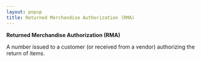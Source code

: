 ```yaml
---
layout: popup
title: Returned Merchandise Authorization (RMA)
---
```



**Returned Merchandise Authorization 
 (RMA)**


A number issued to a customer (or received from a vendor) authorizing  the return of items.
